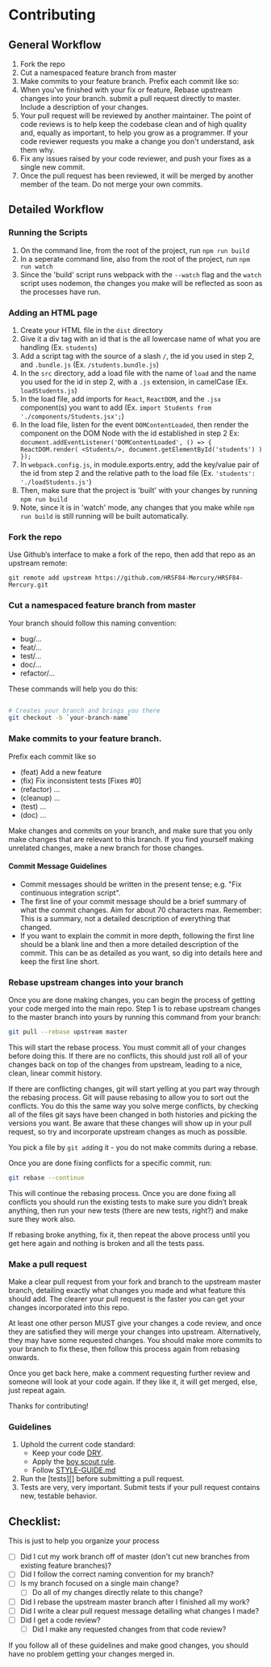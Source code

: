 # Contributing

## General Workflow

1. Fork the repo
2. Cut a namespaced feature branch from master
3. Make commits to your feature branch. Prefix each commit like so:
4. When you've finished with your fix or feature, Rebase upstream changes into your branch. submit a pull request directly to master. Include a description of your changes.
5. Your pull request will be reviewed by another maintainer. The point of code reviews is to help keep the codebase clean and of high quality and, equally as important, to help you grow as a programmer. If your code reviewer requests you make a change you don't understand, ask them why.
6. Fix any issues raised by your code reviewer, and push your fixes as a single new commit.
7. Once the pull request has been reviewed, it will be merged by another member of the team. Do not merge your own commits.

## Detailed Workflow

### Running the Scripts

1. On the command line, from the root of the project, run `npm run build`
2. In a seperate command line, also from the root of the project, run `npm run watch`
3. Since the 'build' script runs webpack with the `--watch` flag and the `watch` script uses nodemon, the changes you make will be reflected as soon as the processes have run.

### Adding an HTML page

1. Create your HTML file in the `dist` directory
2. Give it a div tag with an id that is the all lowercase name of what you are handling (Ex. `students`)
3. Add a script tag with the source of a slash `/`, the id you used in step 2, and `.bundle.js` (Ex. `/students.bundle.js`)
4. In the `src` directory, add a load file with the name of `load` and the name you used for the id in step 2, with a `.js` extension, in camelCase (Ex. `loadStudents.js`)
5. In the load file, add imports for `React`, `ReactDOM`, and the `.jsx` component(s) you want to add (Ex. `import Students from './components/Students.jsx';`)
6. In the load file, listen for the event `DOMContentLoaded`, then render the component on the DOM Node with the id established in step 2
Ex:
``
document.addEventListener('DOMContentLoaded', () => {
  ReactDOM.render(
    <Students/>,
    document.getElementById('students')
  )
});
``
7. In `webpack.config.js`, in module.exports.entry, add the key/value pair of the id from step 2 and the relative path to the load file (Ex. `'students': './loadStudents.js'`)
8. Then, make sure that the project is 'built' with your changes by running `npm run build`
9. Note, since it is in 'watch' mode, any changes that you make while `npm run build` is still running will be built automatically.

### Fork the repo

Use Github’s interface to make a fork of the repo, then add that repo as an upstream remote:

```
git remote add upstream https://github.com/HRSF84-Mercury/HRSF84-Mercury.git
```

### Cut a namespaced feature branch from master

Your branch should follow this naming convention:
  - bug/...
  - feat/...
  - test/...
  - doc/...
  - refactor/...

These commands will help you do this:

``` bash

# Creates your branch and brings you there
git checkout -b `your-branch-name`
```

### Make commits to your feature branch.

Prefix each commit like so
  - (feat) Add a new feature
  - (fix) Fix inconsistent tests [Fixes #0]
  - (refactor) ...
  - (cleanup) ...
  - (test) ...
  - (doc) ...

Make changes and commits on your branch, and make sure that you
only make changes that are relevant to this branch. If you find
yourself making unrelated changes, make a new branch for those
changes.

#### Commit Message Guidelines

- Commit messages should be written in the present tense; e.g. "Fix continuous integration script".
- The first line of your commit message should be a brief summary of what the commit changes. Aim for about 70 characters max. Remember: This is a summary, not a detailed description of everything that changed.
- If you want to explain the commit in more depth, following the first line should be a blank line and then a more detailed description of the commit. This can be as detailed as you want, so dig into details here and keep the first line short.

### Rebase upstream changes into your branch

Once you are done making changes, you can begin the process of getting
your code merged into the main repo. Step 1 is to rebase upstream
changes to the master branch into yours by running this command
from your branch:

```bash
git pull --rebase upstream master
```

This will start the rebase process. You must commit all of your changes
before doing this. If there are no conflicts, this should just roll all
of your changes back on top of the changes from upstream, leading to a
nice, clean, linear commit history.

If there are conflicting changes, git will start yelling at you part way
through the rebasing process. Git will pause rebasing to allow you to sort
out the conflicts. You do this the same way you solve merge conflicts,
by checking all of the files git says have been changed in both histories
and picking the versions you want. Be aware that these changes will show
up in your pull request, so try and incorporate upstream changes as much
as possible.

You pick a file by `git add`ing it - you do not make commits during a
rebase.

Once you are done fixing conflicts for a specific commit, run:

```bash
git rebase --continue
```

This will continue the rebasing process. Once you are done fixing all
conflicts you should run the existing tests to make sure you didn’t break
anything, then run your new tests (there are new tests, right?) and
make sure they work also.

If rebasing broke anything, fix it, then repeat the above process until
you get here again and nothing is broken and all the tests pass.

### Make a pull request

Make a clear pull request from your fork and branch to the upstream master
branch, detailing exactly what changes you made and what feature this
should add. The clearer your pull request is the faster you can get
your changes incorporated into this repo.

At least one other person MUST give your changes a code review, and once
they are satisfied they will merge your changes into upstream. Alternatively,
they may have some requested changes. You should make more commits to your
branch to fix these, then follow this process again from rebasing onwards.

Once you get back here, make a comment requesting further review and
someone will look at your code again. If they like it, it will get merged,
else, just repeat again.

Thanks for contributing!

### Guidelines

1. Uphold the current code standard:
    - Keep your code [DRY](https://en.wikipedia.org/wiki/Don%27t_repeat_yourself).
    - Apply the [boy scout rule](http://programmer.97things.oreilly.com/wiki/index.php/The_Boy_Scout_Rule).
    - Follow [STYLE-GUIDE.md](STYLE-GUIDE.md)
1. Run the [tests][] before submitting a pull request.
1. Tests are very, very important. Submit tests if your pull request contains
   new, testable behavior.

## Checklist:

This is just to help you organize your process

- [ ] Did I cut my work branch off of master (don't cut new branches from existing feature branches)?
- [ ] Did I follow the correct naming convention for my branch?
- [ ] Is my branch focused on a single main change?
  - [ ] Do all of my changes directly relate to this change?
- [ ] Did I rebase the upstream master branch after I finished all my
  work?
- [ ] Did I write a clear pull request message detailing what changes I made?
- [ ] Did I get a code review?
  - [ ] Did I make any requested changes from that code review?

If you follow all of these guidelines and make good changes, you should have
no problem getting your changes merged in.


<!-- Links -->
[curriculum workflow diagram]: http://i.imgur.com/p0e4tQK.png
[Git Flow]: http://nvie.com/posts/a-successful-git-branching-model/
[GitHub Flow]: http://scottchacon.com/2011/08/31/github-flow.html
[Squash]: http://gitready.com/advanced/2009/02/10/squashing-commits-with-rebase.html
